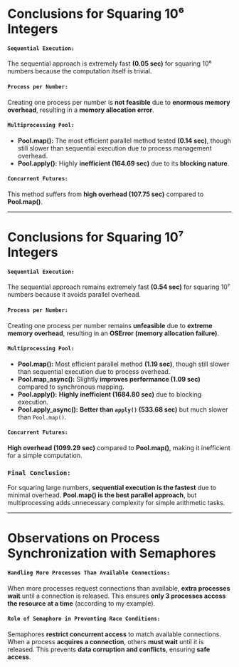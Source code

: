 # **Conclusions for Squaring 10⁶ Integers**

#### `Sequential Execution:`
The sequential approach is extremely fast **(0.05 sec)** for squaring 10⁶ numbers because the computation itself is trivial.

#### `Process per Number:`
Creating one process per number is **not feasible** due to **enormous memory overhead**, resulting in a **memory allocation error**.

#### `Multiprocessing Pool:`
- **Pool.map():** The most efficient parallel method tested **(0.14 sec)**, though still slower than sequential execution due to process management overhead.
- **Pool.apply():** Highly **inefficient (164.69 sec)** due to its **blocking nature**.

#### `Concurrent Futures:`
This method suffers from **high overhead (107.75 sec)** compared to **Pool.map()**.

---

# **Conclusions for Squaring 10⁷ Integers**

#### `Sequential Execution:`
The sequential approach remains extremely fast **(0.54 sec)** for squaring 10⁷ numbers because it avoids parallel overhead.

#### `Process per Number:`
Creating one process per number remains **unfeasible** due to **extreme memory overhead**, resulting in an **OSError (memory allocation failure)**.

#### `Multiprocessing Pool:`
- **Pool.map():** Most efficient parallel method **(1.19 sec)**, though still slower than sequential execution due to process overhead.
- **Pool.map_async():** Slightly **improves performance (1.09 sec)** compared to synchronous mapping.
- **Pool.apply():** **Highly inefficient (1684.80 sec)** due to blocking execution.
- **Pool.apply_async():** **Better than `apply()` (533.68 sec)** but much slower than `Pool.map()`.

#### `Concurrent Futures:`
**High overhead (1099.29 sec)** compared to **Pool.map()**, making it inefficient for a simple computation.

### `Final Conclusion:`
For squaring large numbers, **sequential execution is the fastest** due to minimal overhead. **Pool.map() is the best parallel approach**, but multiprocessing adds unnecessary complexity for simple arithmetic tasks.

---

# **Observations on Process Synchronization with Semaphores**

#### `Handling More Processes Than Available Connections:`
When more processes request connections than available, **extra processes wait** until a connection is released. This ensures **only 3 processes access the resource at a time** (according to my example).

#### `Role of Semaphore in Preventing Race Conditions:`
Semaphores **restrict concurrent access** to match available connections. When a process **acquires a connection**, others **must wait** until it is released. This prevents **data corruption and conflicts**, ensuring **safe access**.
